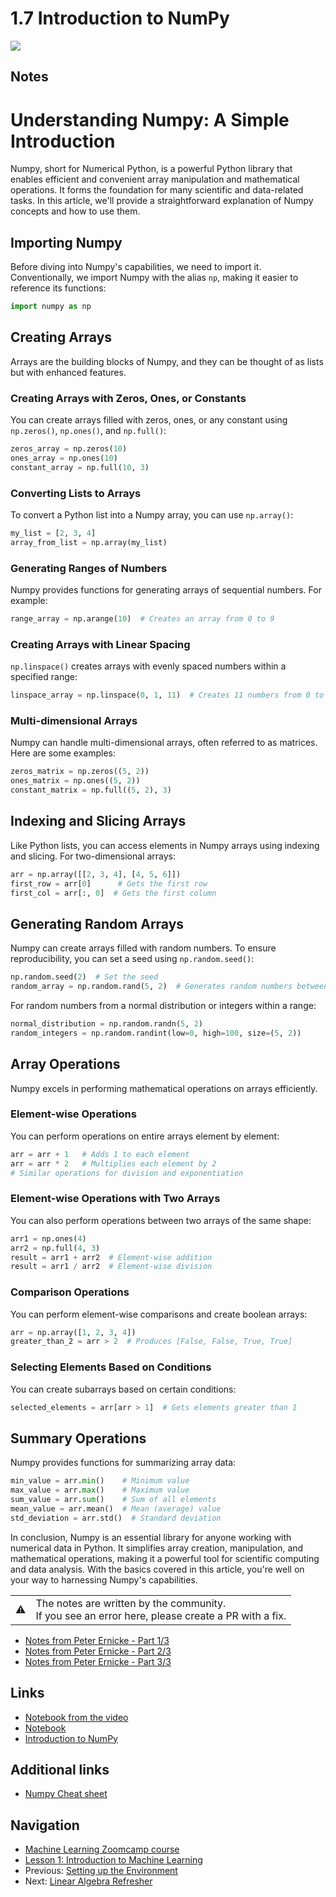 # 1.7 Introduction to NumPy

<a href="https://www.youtube.com/watch?v=Qa0-jYtRdbY&list=PL3MmuxUbc_hIhxl5Ji8t4O6lPAOpHaCLR&index=7"><img src="images/thumbnail-1-07.jpg"></a>

## Notes

# Understanding Numpy: A Simple Introduction

Numpy, short for Numerical Python, is a powerful Python library that enables efficient and convenient array manipulation and mathematical operations. It forms the foundation for many scientific and data-related tasks. In this article, we'll provide a straightforward explanation of Numpy concepts and how to use them.

## Importing Numpy

Before diving into Numpy's capabilities, we need to import it. Conventionally, we import Numpy with the alias `np`, making it easier to reference its functions:

```python
import numpy as np
```

## Creating Arrays

Arrays are the building blocks of Numpy, and they can be thought of as lists but with enhanced features.

### Creating Arrays with Zeros, Ones, or Constants

You can create arrays filled with zeros, ones, or any constant using `np.zeros()`, `np.ones()`, and `np.full()`:

```python
zeros_array = np.zeros(10)
ones_array = np.ones(10)
constant_array = np.full(10, 3)
```

### Converting Lists to Arrays

To convert a Python list into a Numpy array, you can use `np.array()`:

```python
my_list = [2, 3, 4]
array_from_list = np.array(my_list)
```

### Generating Ranges of Numbers

Numpy provides functions for generating arrays of sequential numbers. For example:

```python
range_array = np.arange(10)  # Creates an array from 0 to 9
```

### Creating Arrays with Linear Spacing

`np.linspace()` creates arrays with evenly spaced numbers within a specified range:

```python
linspace_array = np.linspace(0, 1, 11)  # Creates 11 numbers from 0 to 1
```

### Multi-dimensional Arrays

Numpy can handle multi-dimensional arrays, often referred to as matrices. Here are some examples:

```python
zeros_matrix = np.zeros((5, 2))
ones_matrix = np.ones((5, 2))
constant_matrix = np.full((5, 2), 3)
```

## Indexing and Slicing Arrays

Like Python lists, you can access elements in Numpy arrays using indexing and slicing. For two-dimensional arrays:

```python
arr = np.array([[2, 3, 4], [4, 5, 6]])
first_row = arr[0]      # Gets the first row
first_col = arr[:, 0]  # Gets the first column
```

## Generating Random Arrays

Numpy can create arrays filled with random numbers. To ensure reproducibility, you can set a seed using `np.random.seed()`:

```python
np.random.seed(2)  # Set the seed
random_array = np.random.rand(5, 2)  # Generates random numbers between 0 and 1
```

For random numbers from a normal distribution or integers within a range:

```python
normal_distribution = np.random.randn(5, 2)
random_integers = np.random.randint(low=0, high=100, size=(5, 2))
```

## Array Operations

Numpy excels in performing mathematical operations on arrays efficiently.

### Element-wise Operations

You can perform operations on entire arrays element by element:

```python
arr = arr + 1   # Adds 1 to each element
arr = arr * 2   # Multiplies each element by 2
# Similar operations for division and exponentiation
```

### Element-wise Operations with Two Arrays

You can also perform operations between two arrays of the same shape:

```python
arr1 = np.ones(4)
arr2 = np.full(4, 3)
result = arr1 + arr2  # Element-wise addition
result = arr1 / arr2  # Element-wise division
```

### Comparison Operations

You can perform element-wise comparisons and create boolean arrays:

```python
arr = np.array([1, 2, 3, 4])
greater_than_2 = arr > 2  # Produces [False, False, True, True]
```

### Selecting Elements Based on Conditions

You can create subarrays based on certain conditions:

```python
selected_elements = arr[arr > 1]  # Gets elements greater than 1
```

## Summary Operations

Numpy provides functions for summarizing array data:

```python
min_value = arr.min()    # Minimum value
max_value = arr.max()    # Maximum value
sum_value = arr.sum()    # Sum of all elements
mean_value = arr.mean()  # Mean (average) value
std_deviation = arr.std()  # Standard deviation
```

In conclusion, Numpy is an essential library for anyone working with numerical data in Python. It simplifies array creation, manipulation, and mathematical operations, making it a powerful tool for scientific computing and data analysis. With the basics covered in this article, you're well on your way to harnessing Numpy's capabilities.


<table>
   <tr>
      <td>⚠️</td>
      <td>
         The notes are written by the community. <br>
         If you see an error here, please create a PR with a fix.
      </td>
   </tr>
</table>

* [Notes from Peter Ernicke - Part 1/3](https://knowmledge.com/2023/09/14/ml-zoomcamp-2023-introduction-to-machine-learning-part-6/)
* [Notes from Peter Ernicke - Part 2/3](https://knowmledge.com/2023/09/14/ml-zoomcamp-2023-introduction-to-machine-learning-part-7/)
* [Notes from Peter Ernicke - Part 3/3](https://knowmledge.com/2023/09/14/ml-zoomcamp-2023-introduction-to-machine-learning-part-8/)

## Links

* [Notebook from the video](notebooks/07-numpy.ipynb)
* [Notebook](https://github.com/alexeygrigorev/mlbookcamp-code/blob/master/appendix-c-numpy.ipynb)
* [Introduction to NumPy](https://mlbookcamp.com/article/numpy)

## Additional links

* [Numpy Cheat sheet](https://www.datacamp.com/community/blog/python-numpy-cheat-sheet)

## Navigation

* [Machine Learning Zoomcamp course](../)
* [Lesson 1: Introduction to Machine Learning](./)
* Previous: [Setting up the Environment](06-environment.md)
* Next: [Linear Algebra Refresher](08-linear-algebra.md)
